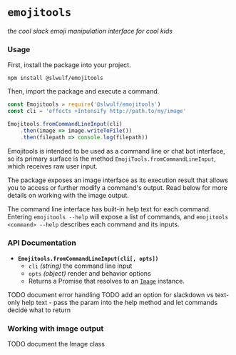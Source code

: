 # `emojitools`
_the cool slack emoji manipulation interface for cool kids_

### Usage

First, install the package into your project.

```
npm install @slwulf/emojitools
```

Then, import the package and execute a command.

```js
const Emojitools = require('@slwulf/emojitools')
const cli = 'effects +Intensify http://path.to/my/image'

Emojitools.fromCommandLineInput(cli)
    .then(image => image.writeToFile())
    .then(filepath => console.log(filepath))
```

Emojitools is intended to be used as a command line or chat bot interface, so its primary surface is the method `EmojiTools.fromCommandLineInput`, which receives raw user input.

The package exposes an image interface as its execution result that allows you to access or further modify a command's output. Read below for more details on working with the image output.

The command line interface has built-in help text for each command. Entering `emojitools --help` will expose a list of commands, and `emojitools <command> --help` describes each command and its inputs.

### API Documentation

- **`Emojitools.fromCommandLineInput(cli[, opts])`**
    - `cli` _\(string\)_ the command line input
    - `opts` _\(object\)_ render and behavior options
    - Returns a Promise that resolves to an [`Image`](models/image.js) instance.

TODO document error handling
TODO add an option for slackdown vs text-only help text
    - pass the param into the help method and let commands decide what to return

### Working with image output

TODO document the Image class
